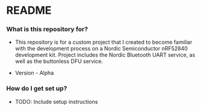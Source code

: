 # README #


### What is this repository for? ###

* This repository is for a custom project that I created to become familiar with
 the development process on a Nordic Semiconductor nRF52840 development kit.
 Project includes the Nordic Bluetooth UART service, as well as the buttonless
 DFU service.

* Version - Alpha

### How do I get set up? ###

* TODO: Include setup instructions 
